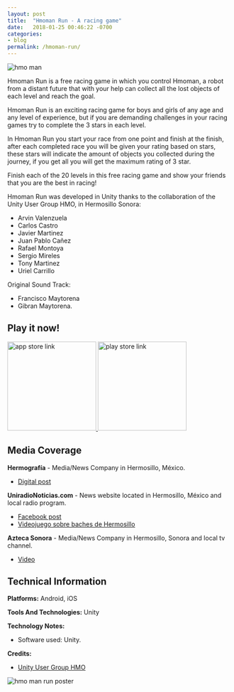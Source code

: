 ```yaml
---
layout: post
title:  "Hmoman Run - A racing game"
date:   2018-01-25 00:46:22 -0700
categories:
- blog
permalink: /hmoman-run/
---
```


![hmo man](https://i.imgur.com/MHFdGBu.jpg)

Hmoman Run is a free racing game in which you control Hmoman, a robot from a distant future that with your help can collect all the lost objects of each level and reach the goal.

Hmoman Run is an exciting racing game for boys and girls of any age and any level of experience, but if you are demanding challenges in your racing games try to complete the 3 stars in each level.

In Hmoman Run you start your race from one point and finish at the finish, after each completed race you will be given your rating based on stars, these stars will indicate the amount of objects you collected during the journey, if you get all you will get the maximum rating of 3 star.

Finish each of the 20 levels in this free racing game and show your friends that you are the best in racing!

Hmoman Run was developed in Unity thanks to the collaboration of the Unity User Group HMO, in Hermosillo Sonora:

- Arvin Valenzuela
- Carlos Castro
- Javier Martinez
- Juan Pablo Cañez
- Rafael Montoya
- Sergio Mireles
- Tony Martinez
- Uriel Carrillo

Original Sound Track:

- Francisco Maytorena
- Gibran Maytorena.

Play it now!
--

<a href="https://itunes.apple.com/mx/app/hmoman-run-juego-de-carreras/id1336687974?mt=8" target="_blank">
	<img src="https://i.imgur.com/4PRACxw.png" alt="app store link" style="width:200px;">
</a>

<a href="https://play.google.com/store/apps/details?id=com.UnityHMO.HmoManRun" target="_blank">
	<img src="https://i.imgur.com/0vmEMhM.png" alt="play store link" style="width:200px;">
</a>

Media Coverage
--

**Hermografía** - Media/News Company in Hermosillo, México.
- [Digital post](https://www.facebook.com/hermografia/photos/a.591215937705062.1073741828.574631489363507/889557261204260/?type=3&theater)

**UniradioNoticias.com** - News website located in Hermosillo, México and local radio program.
- [Facebook post](https://www.facebook.com/noticiashermosillo/posts/1792272407502957)
- [Videojuego sobre baches de Hermosillo](http://www.uniradionoticias.com/entrevistasdestacadas/entrevista3717.html)

**Azteca Sonora** - Media/News Company in Hermosillo, Sonora and local tv channel.
- [Video](https://www.facebook.com/AztecaSonora/videos/1172405142863171/)


Technical Information
--

**Platforms:** Android, iOS

**Tools And Technologies:** Unity

**Technology Notes:**
- Software used: Unity.

**Credits:**
- [Unity User Group HMO](https://www.facebook.com/unityhmo)

![hmo man run poster](https://i.imgur.com/lEDv8jk.jpg)
